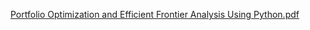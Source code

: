 [Portfolio Optimization and Efficient Frontier Analysis Using Python.pdf](https://github.com/user-attachments/files/20402908/Portfolio.Optimization.and.Efficient.Frontier.Analysis.Using.Python.pdf)
